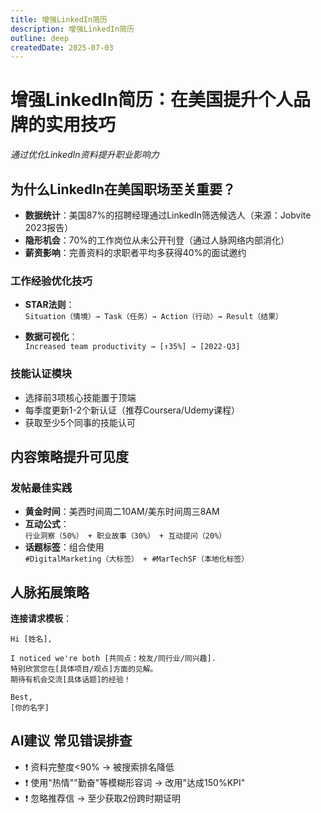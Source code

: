 ```yaml
---
title: 增强LinkedIn简历
description: 增强LinkedIn简历
outline: deep
createdDate: 2025-07-03
---
```


# 增强LinkedIn简历：在美国提升个人品牌的实用技巧

*通过优化LinkedIn资料提升职业影响力*

## 为什么LinkedIn在美国职场至关重要？

- **数据统计**：美国87%的招聘经理通过LinkedIn筛选候选人（来源：Jobvite 2023报告）
- **隐形机会**：70%的工作岗位从未公开刊登（通过人脉网络内部消化）
- **薪资影响**：完善资料的求职者平均多获得40%的面试邀约

### 工作经验优化技巧

- **STAR法则**：  
  `Situation（情境）→ Task（任务）→ Action（行动）→ Result（结果）`
  
- **数据可视化**：  
  `Increased team productivity → [↑35%] → [2022-Q3]`

### 技能认证模块

- 选择前3项核心技能置于顶端
- 每季度更新1-2个新认证（推荐Coursera/Udemy课程）
- 获取至少5个同事的技能认可

## 内容策略提升可见度

### 发帖最佳实践

- **黄金时间**：美西时间周二10AM/美东时间周三8AM
- **互动公式**：  
  `行业洞察（50%） + 职业故事（30%） + 互动提问（20%）`
- **话题标签**：组合使用  
  `#DigitalMarketing（大标签） + #MarTechSF（本地化标签）`


## 人脉拓展策略

**连接请求模板**：  

```text
Hi [姓名],  

I noticed we're both [共同点：校友/同行业/同兴趣].  
特别欣赏您在[具体项目/观点]方面的见解。  
期待有机会交流[具体话题]的经验！  

Best,  
[你的名字]  
```

## AI建议 常见错误排查

- ❗ 资料完整度<90% → 被搜索排名降低
- ❗ 使用"热情""勤奋"等模糊形容词 → 改用"达成150%KPI"
- ❗ 忽略推荐信 → 至少获取2份跨时期证明

